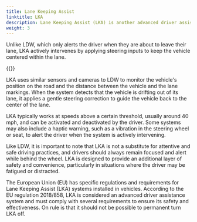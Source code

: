 ```yaml
---
title: Lane Keeping Assist
linktitle: LKA
description: Lane Keeping Assist (LKA) is another advanced driver assistance system (ADAS) that helps drivers stay within their lane while driving.
weight: 3
---
```

<!-- markdownlint-disable MD033 -->

Unlike LDW, which only alerts the driver when they are about to leave their lane, LKA actively intervenes by applying steering inputs to keep the vehicle centered within the lane.

{{<evkxdisplayaddarticle />}}

LKA uses similar sensors and cameras to LDW to monitor the vehicle's position on the road and the distance between the vehicle and the lane markings. When the system detects that the vehicle is drifting out of its lane, it applies a gentle steering correction to guide the vehicle back to the center of the lane.

LKA typically works at speeds above a certain threshold, usually around 40 mph, and can be activated and deactivated by the driver. Some systems may also include a haptic warning, such as a vibration in the steering wheel or seat, to alert the driver when the system is actively intervening.

Like LDW, it is important to note that LKA is not a substitute for attentive and safe driving practices, and drivers should always remain focused and alert while behind the wheel. LKA is designed to provide an additional layer of safety and convenience, particularly in situations where the driver may be fatigued or distracted.

The European Union (EU) has specific regulations and requirements for Lane Keeping Assist (LKA) systems installed in vehicles. According to the EU regulation 2018/858, LKA is considered an advanced driver assistance system and must comply with several requirements to ensure its safety and effectiveness. On rule is that it should not be possible to permanent turn LKA off. 